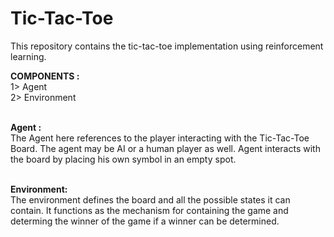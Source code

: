 # Tic-Tac-Toe
This repository contains the tic-tac-toe implementation using reinforcement learning.

<b>COMPONENTS : </b><br>
1> Agent <br>
2> Environment <br><br>

<b>Agent :</b><br>
The Agent here references to the player interacting with the Tic-Tac-Toe Board. The agent may be AI or a human player as well.
Agent interacts with the board by placing his own symbol in an empty spot. <br><br>

<b>Environment: </b><br>
The environment defines the board and all the possible states it can contain. It functions as the mechanism for containing the game and determing the winner of the game if a winner can be determined.
